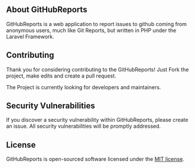 
## About GitHubReports

GitHubReports is a web application to report issues to github coming from anonymous users, much like Git Reports, but written in PHP under the Laravel Framework.

## Contributing

Thank you for considering contributing to the GitHubReports! Just Fork the project, make edits and create a pull request.

The Project is currently looking for developers and maintainers.

## Security Vulnerabilities

If you discover a security vulnerability within GitHubReports, please create an issue. All security vulnerabilities will be promptly addressed.

## License

GitHubReports is open-sourced software licensed under the [MIT license](https://opensource.org/licenses/MIT).
